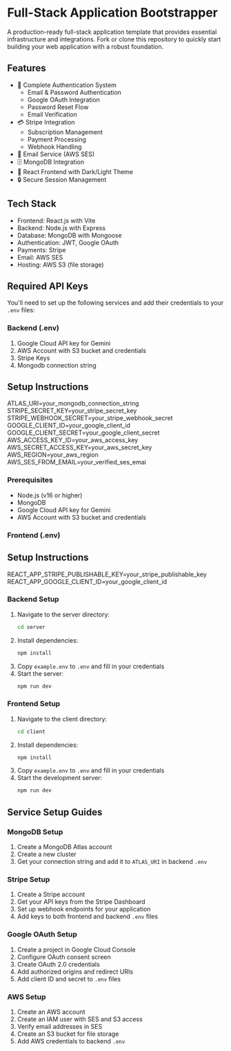# Full-Stack Application Bootstrapper

A production-ready full-stack application template that provides essential infrastructure and integrations. Fork or clone this repository to quickly start building your web application with a robust foundation.

## Features
- 🔐 Complete Authentication System
  - Email & Password Authentication
  - Google OAuth Integration
  - Password Reset Flow
  - Email Verification
- 💳 Stripe Integration
  - Subscription Management
  - Payment Processing
  - Webhook Handling
- 📧 Email Service (AWS SES)
- 🗄️ MongoDB Integration
- 🎨 React Frontend with Dark/Light Theme
- 🔒 Secure Session Management

## Tech Stack
- Frontend: React.js with Vite
- Backend: Node.js with Express
- Database: MongoDB with Mongoose
- Authentication: JWT, Google OAuth
- Payments: Stripe
- Email: AWS SES
- Hosting: AWS S3 (file storage)

## Required API Keys
You'll need to set up the following services and add their credentials to your `.env` files:

### Backend (.env)
1. Google Cloud API key for Gemini
2. AWS Account with S3 bucket and credentials
3. Stripe Keys
4. Mongodb connection string

## Setup Instructions
ATLAS_URI=your_mongodb_connection_string
STRIPE_SECRET_KEY=your_stripe_secret_key
STRIPE_WEBHOOK_SECRET=your_stripe_webhook_secret
GOOGLE_CLIENT_ID=your_google_client_id
GOOGLE_CLIENT_SECRET=your_google_client_secret
AWS_ACCESS_KEY_ID=your_aws_access_key
AWS_SECRET_ACCESS_KEY=your_aws_secret_key
AWS_REGION=your_aws_region
AWS_SES_FROM_EMAIL=your_verified_ses_emai

### Prerequisites
- Node.js (v16 or higher)
- MongoDB
- Google Cloud API key for Gemini
- AWS Account with S3 bucket and credentials

### Frontend (.env)
## Setup Instructions
REACT_APP_STRIPE_PUBLISHABLE_KEY=your_stripe_publishable_key
REACT_APP_GOOGLE_CLIENT_ID=your_google_client_id

### Backend Setup
1. Navigate to the server directory:
   ```bash
   cd server
   ```
2. Install dependencies:
   ```bash
   npm install
   ```
3. Copy `example.env` to `.env` and fill in your credentials
4. Start the server:
   ```bash
   npm run dev
   ```

### Frontend Setup
1. Navigate to the client directory:
   ```bash
   cd client
   ```
2. Install dependencies:
   ```bash
   npm install
   ```
3. Copy `example.env` to `.env` and fill in your credentials
4. Start the development server:
   ```bash
   npm run dev
   ```

## Service Setup Guides

### MongoDB Setup
1. Create a MongoDB Atlas account
2. Create a new cluster
3. Get your connection string and add it to `ATLAS_URI` in backend `.env`

### Stripe Setup
1. Create a Stripe account
2. Get your API keys from the Stripe Dashboard
3. Set up webhook endpoints for your application
4. Add keys to both frontend and backend `.env` files

### Google OAuth Setup
1. Create a project in Google Cloud Console
2. Configure OAuth consent screen
3. Create OAuth 2.0 credentials
4. Add authorized origins and redirect URIs
5. Add client ID and secret to `.env` files

### AWS Setup
1. Create an AWS account
2. Create an IAM user with SES and S3 access
3. Verify email addresses in SES
4. Create an S3 bucket for file storage
5. Add AWS credentials to backend `.env`
